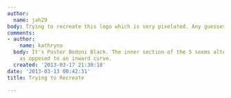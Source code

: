 ```yaml
---
author:
  name: jah29
body: Trying to recreate this logo which is very pixelated. Any guesses on the font?[img:sites/default/files/old-images/25Years_5652.jpg]
comments:
- author:
    name: kathryno
  body: It's Poster Bodoni Black. The inner section of the 5 seems altered and flat
    as opposed to an inward curve.
  created: '2013-03-17 21:30:18'
date: '2013-03-13 00:42:31'
title: Trying to Recreate

---
```

